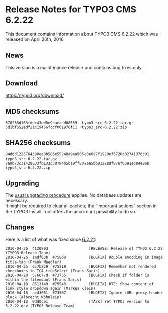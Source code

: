 Release Notes for TYPO3 CMS 6.2.22
==================================

This document contains information about TYPO3 CMS 6.2.22 which was
released on April 26th, 2016.

News
----

This version is a maintenance release and contains bug fixes only.

Download
--------

<https://typo3.org/download/>

MD5 checksums
-------------

    878238d163fddc43ed0e9eaeadd08659  typo3_src-6.2.22.tar.gz
    5d1bf552edf21c19456fccf001976f11  typo3_src-6.2.22.zip

SHA256 checksums
----------------

    84d6d1226764380ea0b586e55248a9ea505e3e097f1920ef5720a82741376c91  typo3_src-6.2.22.tar.gz
    7a0b73c31428833fb132c38794b5ba9ff802ea5bb81228df876f6391ec84e86b  typo3_src-6.2.22.zip

Upgrading
---------

The [usual upgrading
procedure](https://docs.typo3.org/typo3cms/InstallationGuide/) applies.
No database updates are necessary.\
It might be required to clear all caches; the “important actions”
section in the TYPO3 Install Tool offers the accordant possibility to do
so.

Changes
-------

Here is a list of what was fixed since
[6.2.21](TYPO3_CMS_6.2.21 "wikilink"):

    2016-04-26  412080d                  [RELEASE] Release of TYPO3 6.2.22 (TYPO3 Release Team)
    2016-04-26  1adf60b  #75860          [BUGFIX] Double encoding in image title-tag (Frank Naegler)
    2016-04-25  ec7b229  #75519          [BUGFIX] Remember not rendered checkboxes in TCA treeSelect (Frans Saris)
    2016-04-20  576677d  #73735          [BUGFIX] Check if folder is within the filemount (Frans Saris)
    2016-04-18  8513140  #75548          [BUGFIX] RTE: Show content of link style dropdown again (Markus Klein)
    2016-04-18  aed3061  #73567          [BUGFIX] Ignore cURL proxy header block (Albrecht Köhnlein)
    2016-04-12  0dd0ce1                  [TASK] Set TYPO3 version to 6.2.22-dev (TYPO3 Release Team)


